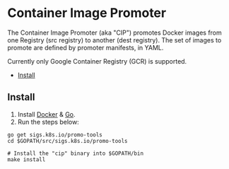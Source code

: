 # Container Image Promoter

The Container Image Promoter (aka "CIP") promotes Docker images from one
Registry (src registry) to another (dest registry). The set of images to promote
are defined by promoter manifests, in YAML.

Currently only Google Container Registry (GCR) is supported.

- [Install](#install)

## Install

1. Install [Docker][docker] & [Go][golang].
2. Run the steps below:

```console
go get sigs.k8s.io/promo-tools
cd $GOPATH/src/sigs.k8s.io/promo-tools

# Install the "cip" binary into $GOPATH/bin
make install
```

[docker]: https://docs.docker.com/get-docker
[golang]: https://golang.org/doc/install
